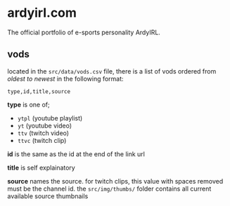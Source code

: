 # ardyirl.com
The official portfolio of e-sports personality ArdyIRL.

## vods
located in the `src/data/vods.csv` file, there is a list of vods ordered from *oldest to newest* in the following format:
```csv
type,id,title,source
```
**type** is one of;
* `ytpl` (youtube playlist)
* `yt` (youtube video)
* `ttv` (twitch video)
* `ttvc` (twitch clip)

**id** is the same as the id at the end of the link url

**title** is self explainatory

**source** names the source. for twitch clips, this value with spaces removed must be the channel id. the `src/img/thumbs/` folder contains all current available source thumbnails
